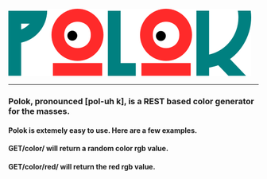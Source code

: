 ![Polok Logo](https://github.com/lbrad23105/polok/blob/master/images/polok.png)</br><hr>
### Polok, pronounced [pol-uh k], is a REST based color generator for the masses.
#### Polok is extemely easy to use. Here are a few examples.
#### GET/color/ will return a random color rgb value.
#### GET/color/red/ will return the red rgb value.
